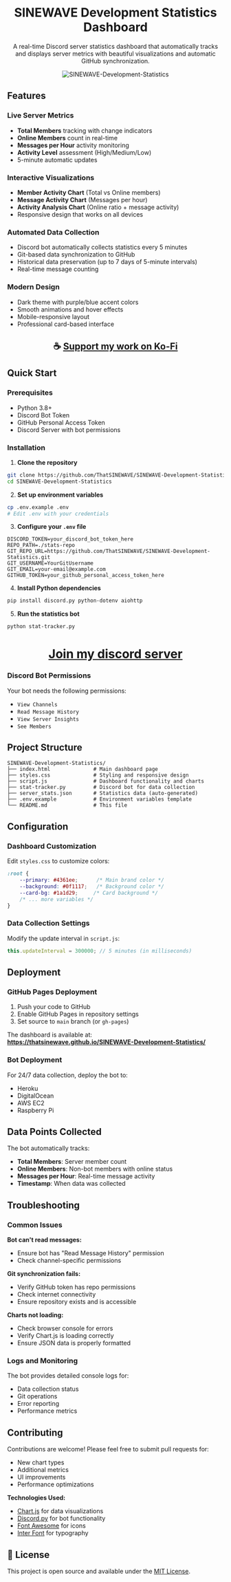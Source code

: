 <div align="center">

# SINEWAVE Development Statistics Dashboard

A real-time Discord server statistics dashboard that automatically tracks and displays server metrics with beautiful visualizations and automatic GitHub synchronization.

![SINEWAVE-Development-Statistics](https://raw.githubusercontent.com/ThatSINEWAVE/SINEWAVE-Development-Statistics/refs/heads/main/.github/SCREENSHOTS/SINEWAVE-Development-Statistics.png)

</div>

## Features

### Live Server Metrics
- **Total Members** tracking with change indicators
- **Online Members** count in real-time
- **Messages per Hour** activity monitoring
- **Activity Level** assessment (High/Medium/Low)
- 5-minute automatic updates

### Interactive Visualizations
- **Member Activity Chart** (Total vs Online members)
- **Message Activity Chart** (Messages per hour)
- **Activity Analysis Chart** (Online ratio + message activity)
- Responsive design that works on all devices

### Automated Data Collection
- Discord bot automatically collects statistics every 5 minutes
- Git-based data synchronization to GitHub
- Historical data preservation (up to 7 days of 5-minute intervals)
- Real-time message counting

### Modern Design
- Dark theme with purple/blue accent colors
- Smooth animations and hover effects
- Mobile-responsive layout
- Professional card-based interface

<div align="center">

## ☕ [Support my work on Ko-Fi](https://ko-fi.com/thatsinewave)

</div>

## Quick Start

### Prerequisites
- Python 3.8+
- Discord Bot Token
- GitHub Personal Access Token
- Discord Server with bot permissions

### Installation

1. **Clone the repository**
```bash
git clone https://github.com/ThatSINEWAVE/SINEWAVE-Development-Statistics.git
cd SINEWAVE-Development-Statistics
```

2. **Set up environment variables**
```bash
cp .env.example .env
# Edit .env with your credentials
```

3. **Configure your `.env` file**
```env
DISCORD_TOKEN=your_discord_bot_token_here
REPO_PATH=./stats-repo
GIT_REPO_URL=https://github.com/ThatSINEWAVE/SINEWAVE-Development-Statistics.git
GIT_USERNAME=YourGitUsername
GIT_EMAIL=your-email@example.com
GITHUB_TOKEN=your_github_personal_access_token_here
```

4. **Install Python dependencies**
```bash
pip install discord.py python-dotenv aiohttp
```

5. **Run the statistics bot**
```bash
python stat-tracker.py
```

<div align="center">

# [Join my discord server](https://thatsinewave.github.io/Discord-Redirect/)

</div>

### Discord Bot Permissions
Your bot needs the following permissions:
- `View Channels`
- `Read Message History`
- `View Server Insights`
- `See Members`

## Project Structure

```
SINEWAVE-Development-Statistics/
├── index.html              # Main dashboard page
├── styles.css              # Styling and responsive design
├── script.js               # Dashboard functionality and charts
├── stat-tracker.py         # Discord bot for data collection
├── server_stats.json       # Statistics data (auto-generated)
├── .env.example            # Environment variables template
└── README.md               # This file
```

## Configuration

### Dashboard Customization
Edit `styles.css` to customize colors:
```css
:root {
    --primary: #4361ee;      /* Main brand color */
    --background: #0f1117;   /* Background color */
    --card-bg: #1a1d29;     /* Card background */
    /* ... more variables */
}
```

### Data Collection Settings
Modify the update interval in `script.js`:
```javascript
this.updateInterval = 300000; // 5 minutes (in milliseconds)
```

## Deployment

### GitHub Pages Deployment
1. Push your code to GitHub
2. Enable GitHub Pages in repository settings
3. Set source to `main` branch (or `gh-pages`)

The dashboard is available at:  
**https://thatsinewave.github.io/SINEWAVE-Development-Statistics/**

### Bot Deployment
For 24/7 data collection, deploy the bot to:
- Heroku
- DigitalOcean
- AWS EC2
- Raspberry Pi

## Data Points Collected

The bot automatically tracks:
- **Total Members**: Server member count
- **Online Members**: Non-bot members with online status
- **Messages per Hour**: Real-time message activity
- **Timestamp**: When data was collected

## Troubleshooting

### Common Issues

**Bot can't read messages:**
- Ensure bot has "Read Message History" permission
- Check channel-specific permissions

**Git synchronization fails:**
- Verify GitHub token has repo permissions
- Check internet connectivity
- Ensure repository exists and is accessible

**Charts not loading:**
- Check browser console for errors
- Verify Chart.js is loading correctly
- Ensure JSON data is properly formatted

### Logs and Monitoring
The bot provides detailed console logs for:
- Data collection status
- Git operations
- Error reporting
- Performance metrics

## Contributing

Contributions are welcome! Please feel free to submit pull requests for:
- New chart types
- Additional metrics
- UI improvements
- Performance optimizations

**Technologies Used:**
- [Chart.js](https://www.chartjs.org/) for data visualizations
- [Discord.py](https://discordpy.readthedocs.io/) for bot functionality
- [Font Awesome](https://fontawesome.com/) for icons
- [Inter Font](https://fonts.google.com/specimen/Inter) for typography

## 📄 License

This project is open source and available under the [MIT License](LICENSE).
